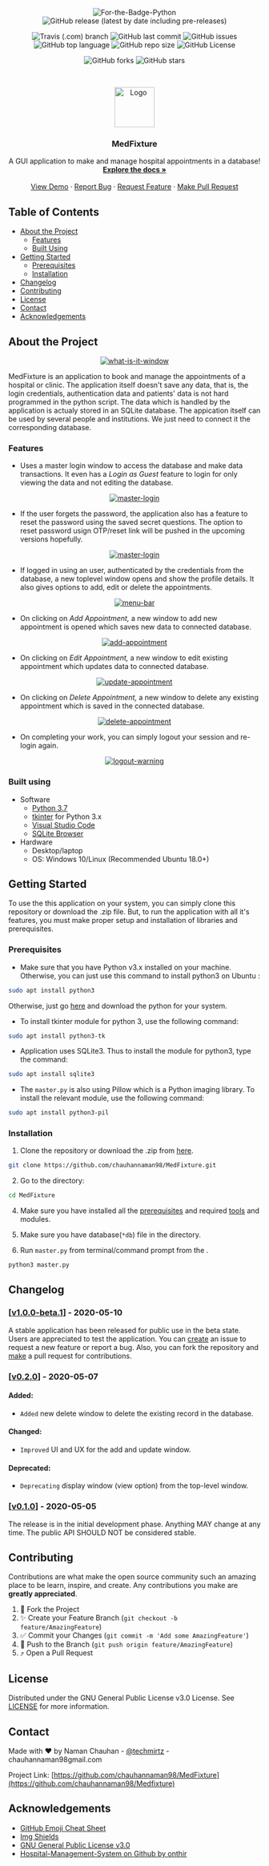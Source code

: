 
<p align="center">
  <img alt="For-the-Badge-Python" src="http://ForTheBadge.com/images/badges/made-with-python.svg">
  <img alt="GitHub release (latest by date including pre-releases)" src="https://img.shields.io/github/v/release/chauhannaman98/MedFixture?style=for-the-badge">
</p>

<p align="center">
  <img alt="Travis (.com) branch" src="https://img.shields.io/travis/com/chauhannaman98/MedFixture/master?style=flat-square">
  <img alt="GitHub last commit" src="https://img.shields.io/github/last-commit/chauhannaman98/MedFixture?style=flat-square">
  <img alt="GitHub issues" src="https://img.shields.io/github/issues/chauhannaman98/MedFixture?style=flat-square">
  <img alt="GitHub top language" src="https://img.shields.io/github/languages/top/chauhannaman98/MedFixture?style=flat-square">
  <img alt="GitHub repo size" src="https://img.shields.io/github/repo-size/chauhannaman98/MedFixture?style=flat-square">
  <img alt="GitHub License" src="https://img.shields.io/github/license/chauhannaman98/MedFixture?style=flat-square">
</p>
                                                                                     
<p align="center">
  <img alt="GitHub forks" src="https://img.shields.io/github/forks/chauhannaman98/MedFixture?style=social">
  <img alt="GitHub stars" src="https://img.shields.io/github/stars/chauhannaman98/MedFixture?style=social">
</p>


<!-- PROJECT LOGO -->
<br />
<p align="center">
  <a href="https://github.com/chauhannaman98/MedFixture">
    <img src="resources/icon.png" alt="Logo" width="80" height="80">
  </a>

  <h3 align="center">MedFixture</h3>

  <p align="center">
    A GUI application to make and manage hospital appointments in a database!
    <br />
    <a href="https://github.com/chauhannaman98/MedFixture/blob/master/README.md"><strong>Explore the docs »</strong></a>
    <br />
    <br />
    <a href="https://github.com/chauhannaman98/MedFixture">View Demo</a>
    ·
    <a href="https://github.com/chauhannaman98/MedFixture/issues">Report Bug</a>
    ·
    <a href="https://github.com/chauhannaman98/MedFixture/issues">Request Feature</a>
    ·
  <a href="https://github.com/chauhannaman98/Medixture/pulls">Make Pull Request</a>
  </p>
</p>


<!-- TABLE OF CONTENTS -->
## Table of Contents

* [About the Project](#about-the-project)
  * [Features](#features)
  * [Built Using](#built-using)
* [Getting Started](#getting-started)
  * [Prerequisites](#prerequisites)
  * [Installation](#installation)
* [Changelog](#changelog)
* [Contributing](#contributing)
* [License](#license)
* [Contact](#contact)
* [Acknowledgements](#acknowledgements)

<!-- ABOUT THE PROJECT -->
## About the Project

<p align="center">
  <a href="https://github.com/chauhannaman98/MedFixture">
    <img src="resources/readme/what_is_it.png" alt="what-is-it-window">
  </a>
</p>

MedFixture is an application to book and manage the appointments of a hospital or clinic. The application itself doesn't save any data, that is, the login credentials, authentication data and patients' data is not hard programmed in the python script. The data which is handled by the application is actualy stored in an SQLite database. The appication itself can be used by several people and institutions. We just need to connect it the corresponding database.

### Features
* Uses a master login window to access the database and make data transactions. It even has a _Login as Guest_ feature to login for only viewing the data and not editing the database.
<p align="center">
  <a href="https://github.com/chauhannaman98/MedFixture">
    <img src="resources/readme/master.png" alt="master-login">
  </a>
</p>

* If the user forgets the password, the application also has a feature to reset the password using the saved secret questions. The option to reset password usign OTP/reset link will be pushed in the upcoming versions hopefully.
<p align="center">
  <a href="https://github.com/chauhannaman98/MedFixture">
    <img src="resources/readme/forgot_pass.png" alt="master-login">
  </a>
</p>

* If logged in using an user, authenticated by the credentials from the database, a new toplevel window opens and show the profile details. It also gives options to add, edit or delete the appointments.
<p align="center">
  <a href="https://github.com/chauhannaman98/MedFixture">
    <img src="resources/readme/menu_bar.png" alt="menu-bar">
  </a>
</p>

* On clicking on _Add Appointment,_ a new window to add new appointment is opened which saves new data to connected database.
<p align="center">
  <a href="https://github.com/chauhannaman98/MedFixture">
    <img src="resources/readme/add.png" alt="add-appointment">
  </a>
</p>

* On clicking on _Edit Appointment,_ a new window to edit existing appointment which updates data to connected database.
<p align="center">
  <a href="https://github.com/chauhannaman98/MedFixture">
    <img src="resources/readme/update.png" alt="update-appointment">
  </a>
</p>

* On clicking on _Delete Appointment,_ a new window to delete any existing appointment which is saved in the connected database.
<p align="center">
  <a href="https://github.com/chauhannaman98/MedFixture">
    <img src="resources/readme/delete.png" alt="delete-appointment">
  </a>
</p>

* On completing your work, you can simply logout your session and re-login again.
<p align="center">
  <a href="https://github.com/chauhannaman98/MedFixture">
    <img src="resources/readme/logout_warning.png" alt="logout-warning">
  </a>
</p>

### Built using
* Software
  * [Python 3.7](https://www.python.org/)
  * [tkinter](https://docs.python.org/3/library/tkinter.html) for Python 3.x
  * [Visual Studio Code](https://code.visualstudio.com/)
  * [SQLite Browser](http://sqlitebrowser.org/)
* Hardware
  * Desktop/laptop
  * OS: Windows 10/Linux (Recommended Ubuntu 18.0+)
  
## Getting Started
To use the this application on your system, you can simply clone this repository or download the .zip file. But, to run the application with all it's features, you must make proper setup and installation of libraries and prerequisites.

### Prerequisites
* Make sure that you have Python v3.x installed on your machine. Otherwise, you can just use this command to install python3 on Ubuntu :
```sh
sudo apt install python3
```
Otherwise, just go [here](https://www.python.org/) and download the python for your system.

* To install tkinter module for python 3, use the following command:
```sh
sudo apt install python3-tk
```

* Application uses SQLite3. Thus to install the module for python3, type the command:
```sh
sudo apt install sqlite3
```

* The `master.py` is also using Pillow which is a Python imaging library. To install the relevant module, use the following command:
```sh
sudo apt install python3-pil
```

### Installation

1. Clone the repository or download the .zip from [here](https://github.com/chauhannaman98/MedFixture/archive/master.zip).
```sh
git clone https://github.com/chauhannaman98/MedFixture.git
```
2. Go to the directory:
```sh
cd MedFixture
```

4. Make sure you have installed all the [prerequisites](#prerequisites) and required [tools](#built-using) and modules.

5. Make sure you have database(`*db`) file in the directory.

5. Run `master.py` from terminal/command prompt from the .
```sh
python3 master.py
```


## Changelog

### [[v1.0.0-beta.1](https://github.com/chauhannaman98/MedFixture/releases/tag/v1.0.0-beta.1)] - 2020-05-10

A stable application has been released for public use in the beta state. Users are appreciated to test the application. You can [create](https://github.com/chauhannaman98/MedFixture/issues) an issue to request a new feature or report a bug. Also, you can fork the repository and [make](https://github.com/chauhannaman98/Medixture/pulls) a pull request for contributions.

### [[v0.2.0](https://github.com/chauhannaman98/MedFixture/releases/tag/v0.2.0)] - 2020-05-07
#### Added:
- `Added` new delete window to delete the existing record in the database.

#### Changed:
- `Improved` UI and UX for the add and update window.

#### Deprecated:
- `Deprecating` display window (view option) from the top-level window.

### [[v0.1.0](https://github.com/chauhannaman98/MedFixture/releases/tag/0.1.0)] - 2020-05-05

The release is in the initial development phase. Anything MAY change at any time. The public API SHOULD NOT be considered stable.


<!-- CONTRIBUTING -->
## Contributing

Contributions are what make the open source community such an amazing place to be learn, inspire, and create. Any contributions you make are **greatly appreciated**.

1. :fork_and_knife: Fork the Project
2. :sparkles: Create your Feature Branch (`git checkout -b feature/AmazingFeature`)
3. :white_check_mark: Commit your Changes (`git commit -m 'Add some AmazingFeature'`)
4. :seedling: Push to the Branch (`git push origin feature/AmazingFeature`)
5. :arrow_heading_up: Open a Pull Request



<!-- LICENSE -->
## License

Distributed under the GNU General Public License v3.0 License. See [LICENSE](https://github.com/chauhannaman98/MedFixture/blob/master/LICENSE) for more information.



<!-- CONTACT -->
## Contact

Made with :heart: by Naman Chauhan - [@techmirtz](https://twitter.com/techmirtz) - chauhannaman98gmail.com

Project Link: [https://github.com/chauhannaman98/MedFixture](https://github.com/chauhannaman98/Medfixture)



<!-- ACKNOWLEDGEMENTS -->
## Acknowledgements
* [GitHub Emoji Cheat Sheet](https://www.webpagefx.com/tools/emoji-cheat-sheet)
* [Img Shields](https://shields.io)
* [GNU General Public License v3.0](https://choosealicense.com/licenses/gpl-3.0/)
* [Hospital-Management-System on Github by onthir](https://github.com/onthir/Hospital-Management-System)
